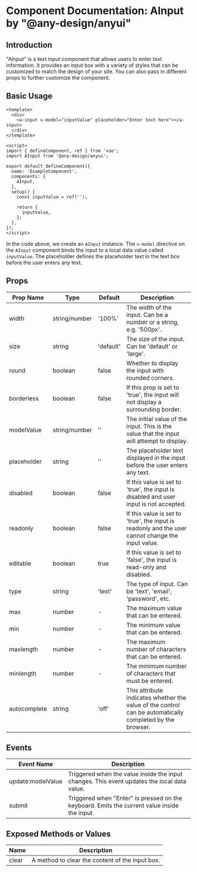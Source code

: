 # Component Documentation: AInput by "@any-design/anyui"

## Introduction

"AInput" is a text input component that allows users to enter text information. It provides an input box with a variety of styles that can be customized to match the design of your site. You can also pass in different props to further customize the component.

## Basic Usage

```vue
<template>
  <div>
    <a-input v-model="inputValue" placeholder="Enter text here"></a-input>
  </div>
</template>

<script>
import { defineComponent, ref } from 'vue';
import AInput from '@any-design/anyui';

export default defineComponent({
  name: 'ExampleComponent',
  components: {
    AInput,
  },
  setup() {
    const inputValue = ref('');

    return {
      inputValue,
    };
  },
});
</script>
```

In the code above, we create an `AInput` instance. The `v-model` directive on the `AInput` component binds the input to a local data value called `inputValue`. The placeholder defines the placeholder text in the text box before the user enters any text.

## Props

| Prop Name | Type | Default | Description |
| --- | --- | --- | --- |
| width | string/number | '100%' | The width of the input. Can be a number or a string, e.g. '500px'. |
| size | string | 'default' | The size of the input. Can be 'default' or 'large'. |
| round | boolean | false | Whether to display the input with rounded corners. |
| borderless | boolean | false | If this prop is set to 'true', the input will not display a surrounding border. |
| modelValue | string/number | '' |  The initial value of the input. This is the value that the input will attempt to display. |
| placeholder | string | '' | The placeholder text displayed in the input before the user enters any text. |
| disabled | boolean | false | If this value is set to 'true', the input is disabled and user input is not accepted. |
| readonly | boolean | false | If this value is set to 'true', the input is readonly and the user cannot change the input value. |
| editable | boolean | true | If this value is set to 'false', the input is read-only and disabled. |
| type | string | 'text' | The type of input. Can be 'text', 'email', 'password', etc. |
| max | number | - | The maximum value that can be entered. |
| min | number | - | The minimum value that can be entered. |
| maxlength | number | - | The maximum number of characters that can be entered. |
| minlength | number | - | The minimum number of characters that must be entered. |
| autocomplete | string | 'off' | This attribute indicates whether the value of the control can be automatically completed by the browser. |

## Events

| Event Name | Description |
| --- | --- |
| update:modelValue | Triggered when the value inside the input changes. This event updates the local data value. |
| submit | Triggered when "Enter" is pressed on the keyboard. Emits the current value inside the input. |

## Exposed Methods or Values

| Name | Description |
| --- | --- |
| clear | A method to clear the content of the input box. |